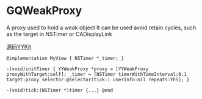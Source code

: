 # GQWeakProxy

A proxy used to hold a weak object It can be used avoid retain cycles, such as the target in NSTimer or CADisplayLink

[源码YYKit](https://github.com/ibireme/YYKit/blob/master/YYKit/Utility/YYWeakProxy.h)

`@implementation MyView {
  NSTimer *_timer;
}`

`-(void)initTimer {
  YYWeakProxy *proxy = [YYWeakProxy proxyWithTarget:self];
  _timer = [NSTimer timerWithTimeInterval:0.1 target:proxy selector:@selector(tick:) userInfo:nil repeats:YES];
}`

`-(void)tick:(NSTimer *)timer {...}
@end`


